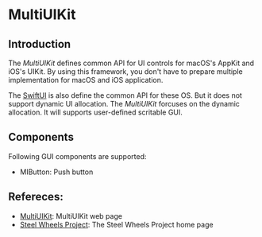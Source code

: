 # MultiUIKit

## Introduction
The *MultiUIKit* defines common API for UI controls for macOS's AppKit and iOS's UIKit.
By using this framework, you don't have to prepare multiple implementation for macOS and iOS application.

The [SwiftUI](https://developer.apple.com/tutorials/swiftui/) is also define the common API for these OS. But it does not support dynamic UI allocation.
The *MultiUIKit* forcuses on the dynamic allocation.
It will supports user-defined scritable GUI.

## Components
Following GUI components are supported:
* MIButton: Push button

## Refereces:
* [MultiUIKit](https://github.com/steel-wheels/MultiUIKit): MultiUIKit web page
* [Steel Wheels Project](https://github.com/steel-wheels/Project): The Steel Wheels Project home page

